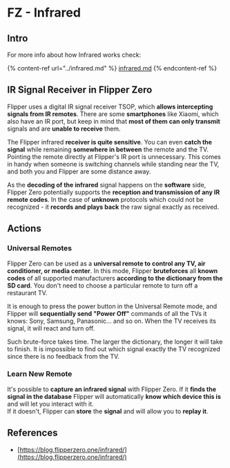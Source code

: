 # FZ - Infrared


## Intro <a href="#ir-signal-receiver-in-flipper-zero" id="ir-signal-receiver-in-flipper-zero"></a>

For more info about how Infrared works check:

{% content-ref url="../infrared.md" %}
[infrared.md](../infrared.md)
{% endcontent-ref %}

## IR Signal Receiver in Flipper Zero <a href="#ir-signal-receiver-in-flipper-zero" id="ir-signal-receiver-in-flipper-zero"></a>

Flipper uses a digital IR signal receiver TSOP, which **allows intercepting signals from IR remotes**. There are some **smartphones** like Xiaomi, which also have an IR port, but keep in mind that **most of them can only transmit** signals and are **unable to receive** them.

The Flipper infrared **receiver is quite sensitive**. You can even **catch the signal** while remaining **somewhere in between** the remote and the TV. Pointing the remote directly at Flipper's IR port is unnecessary. This comes in handy when someone is switching channels while standing near the TV, and both you and Flipper are some distance away.

As the **decoding of the infrared** signal happens on the **software** side, Flipper Zero potentially supports the **reception and transmission of any IR remote codes**. In the case of **unknown** protocols which could not be recognized - it **records and plays back** the raw signal exactly as received.

## Actions

### Universal Remotes

Flipper Zero can be used as a **universal remote to control any TV, air conditioner, or media center**. In this mode, Flipper **bruteforces** all **known codes** of all supported manufacturers **according to the dictionary from the SD card**. You don't need to choose a particular remote to turn off a restaurant TV.

It is enough to press the power button in the Universal Remote mode, and Flipper will **sequentially send "Power Off"** commands of all the TVs it knows: Sony, Samsung, Panasonic... and so on. When the TV receives its signal, it will react and turn off.

Such brute-force takes time. The larger the dictionary, the longer it will take to finish. It is impossible to find out which signal exactly the TV recognized since there is no feedback from the TV.

### Learn New Remote

It's possible to **capture an infrared signal** with Flipper Zero. If it **finds the signal in the database** Flipper will automatically **know which device this is** and will let you interact with it.\
If it doesn't, Flipper can **store** the **signal** and will allow you to **replay it**.

## References

* [https://blog.flipperzero.one/infrared/](https://blog.flipperzero.one/infrared/)

